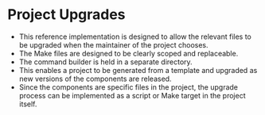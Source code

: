 # Project Upgrades

- This reference implementation is designed to allow the relevant files to be upgraded when the maintainer of the project chooses.
- The Make files are designed to be clearly scoped and replaceable.
- The command builder is held in a separate directory.
- This enables a project to be generated from a template and upgraded as new versions of the components are released.
- Since the components are specific files in the project, the upgrade process can be implemented as a script or Make target in the project itself.
